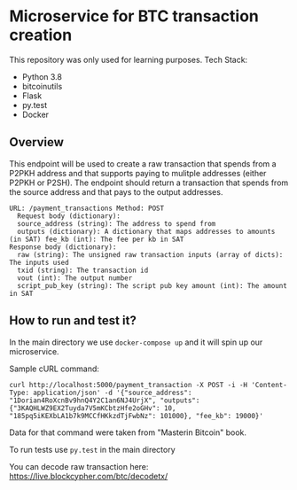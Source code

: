 # Microservice for BTC transaction creation
This repository was only used for learning purposes.
Tech Stack:
* Python 3.8
* bitcoinutils
* Flask
* py.test
* Docker

## Overview

This endpoint will be used to create a raw transaction that spends from a P2PKH address and that supports paying to mulitple addresses (either P2PKH or P2SH). The endpoint should return a transaction that spends from the source address and that pays to the output addresses.

```
URL: /payment_transactions Method: POST
  Request body (dictionary):
  source_address (string): The address to spend from
  outputs (dictionary): A dictionary that maps addresses to amounts (in SAT) fee_kb (int): The fee per kb in SAT
Response body (dictionary):
  raw (string): The unsigned raw transaction inputs (array of dicts): The inputs used
  txid (string): The transaction id
  vout (int): The output number
  script_pub_key (string): The script pub key amount (int): The amount in SAT
```

## How to run and test it?
In the main directory we use `docker-compose up` and it will spin up our microservice.

Sample cURL command:
```
curl http://localhost:5000/payment_transaction -X POST -i -H 'Content-Type: application/json' -d '{"source_address": "1Dorian4RoXcnBv9hnQ4Y2C1an6NJ4UrjX", "outputs":{"3KAQHLWZ9EX2Tuyda7V5mKCbtzHfe2oGHv": 10, "185pq5iKEXbLA1b7k9MCCfHKkzdTjFwbNz": 101000}, "fee_kb": 19000}'
```
Data for that command were taken from "Masterin Bitcoin" book.

To run tests use `py.test` in the main directory

You can decode raw transaction here: https://live.blockcypher.com/btc/decodetx/
